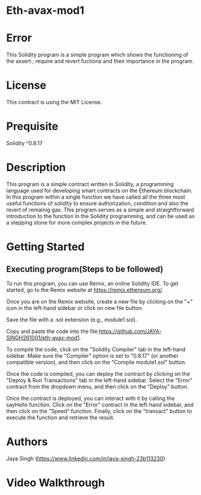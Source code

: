 # Eth-avax-mod1
# Error
This Solidity program is a simple program which shows the functioning of the assert , require and revert fuctiona and their importance in the program.
# License
This contract is using the MIT License.
# Prequisite
Solidity ^0.8.17
# Description
This program is a simple contract written in Solidity, a programming language used for developing smart contracts on the Ethereum blockchain. In this program within a single function we have called all the three most useful functions of solidity to ensure authorization, condition and also the revert of remainig gas. This program serves as a simple and straightforward introduction to the function in the Solidity programming, and can be used as a stepping stone for more complex projects in the future.
# Getting Started
## Executing program(Steps to be followed)
To run this program, you can use Remix, an online Solidity IDE. To get started, go to the Remix website at https://remix.ethereum.org/.

Once you are on the Remix website, create a new file by clicking on the "+" icon in the left-hand sidebar or click on new file button.

Save the file with a .sol extension (e.g., module1.sol).

Copy and paste the code into the file:https://github.com/JAYA-SINGH261001/eth-avax-mod1.

To compile the code, click on the "Solidity Compiler" tab in the left-hand sidebar. Make sure the "Compiler" option is set to "0.8.17" (or another compatible version), and then click on the "Compile module1.sol" button.

Once the code is compiled, you can deploy the contract by clicking on the "Deploy & Run Transactions" tab in the left-hand sidebar. Select the "Error" contract from the dropdown menu, and then click on the "Deploy" button.

Once the contract is deployed, you can interact with it by calling the sayHello function. Click on the "Error" contract in the left-hand sidebar, and then click on the "Speed" function. Finally, click on the "transact" button to execute the function and retrieve the result.
# Authors
Jaya Singh (https://www.linkedin.com/in/jaya-singh-23b113230).
# Video Walkthrough

